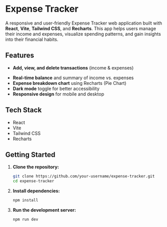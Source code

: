 # Expense Tracker

A responsive and user-friendly Expense Tracker web application built with **React**, **Vite**, **Tailwind CSS**, and **Recharts**. This app helps users manage their income and expenses, visualize spending patterns, and gain insights into their financial habits.

## Features

- **Add, view, and delete transactions** (income & expenses)
<!-- - **Filter transactions** by month and category -->
- **Real-time balance** and summary of income vs. expenses
- **Expense breakdown chart** using Recharts (Pie Chart)
- **Dark mode** toggle for better accessibility
- **Responsive design** for mobile and desktop

## Tech Stack

- React
- Vite
- Tailwind CSS
- Recharts

## Getting Started

1. **Clone the repository:**
   ```bash
   git clone https://github.com/your-username/expense-tracker.git
   cd expense-tracker
   ```

2. **Install dependencies:**
   ```bash
   npm install
   ```

3. **Run the development server:**
   ```bash
   npm run dev
   ```